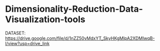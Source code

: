 # Dimensionality-Reduction-Data-Visualization-tools
DATASET: https://drive.google.com/file/d/1nZZ50vMdxYT_SkyHKgMlpA2XDMIwqB-I/view?usp=drive_link
